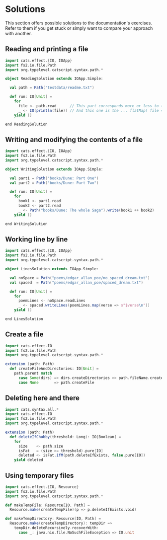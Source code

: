 # Solutions 

This section offers possible solutions to the documentation's exercises. Refer to them if you get stuck or simply want to compare your approach with another.

## Reading and printing a file

```scala mdoc:compile-only
import cats.effect.{IO, IOApp}
import fs2.io.file.Path
import org.typelevel.catscript.syntax.path.*

object ReadingSolution extends IOApp.Simple:

  val path = Path("testdata/readme.txt")

  def run: IO[Unit] =
    for
      file <- path.read      // This part corresponds more or less to the path.read.flatMap ( ... )
      _ <- IO(println(file)) // And this one is the ... flatMap( file => IO(println(file) )
    yield ()

end ReadingSolution
```


## Writing and modifying the contents of a file

```scala mdoc:compile-only
import cats.effect.{IO, IOApp}
import fs2.io.file.Path
import org.typelevel.catscript.syntax.path.*

object WritingSolution extends IOApp.Simple:

  val part1 = Path("books/Dune: Part One")
  val part2 = Path("books/Dune: Part Two")

  def run: IO[Unit] =
    for
      book1 <- part1.read
      book2 <- part2.read
      _ <- Path("books/Dune: The whole Saga").write(book1 ++ book2)
    yield ()

end WritingSolution
```

## Working line by line

```scala mdoc:compile-only
import cats.effect.{IO, IOApp}
import fs2.io.file.Path
import org.typelevel.catscript.syntax.path.*

object LinesSolution extends IOApp.Simple:

  val noSpace = Path("poems/edgar_allan_poe/no_spaced_dream.txt")
  val spaced  = Path("poems/edgar_allan_poe/spaced_dream.txt")

  def run: IO[Unit] =
    for
      poemLines <- noSpace.readLines
      _ <- spaced.writeLines(poemLines.map(verse => s"$verse\n"))
    yield ()

end LinesSolution
```


## Create a file

```scala mdoc:compile-only
import cats.effect.IO
import fs2.io.file.Path
import org.typelevel.catscript.syntax.path.*

extension (path: Path) 
  def createFileAndDirectories: IO[Unit] = 
    path.parent match
      case Some(dirs) => dirs.createDirectories >> path.fileName.createFile
      case None       => path.createFile
```


## Deleting here and there

```scala mdoc:compile-only
import cats.syntax.all.*
import cats.effect.IO
import fs2.io.file.Path
import org.typelevel.catscript.syntax.path.*

extension (path: Path) 
  def deleteIfChubby(threshold: Long): IO[Boolean] = 
    for
      size    <- path.size
      isFat   = (size >= threshold).pure[IO]
      deleted <- isFat.ifM(path.deleteIfExists, false.pure[IO])
    yield deleted
```

## Using temporary files

```scala mdoc:compile-only
import cats.effect.{IO, Resource}
import fs2.io.file.Path
import org.typelevel.catscript.syntax.path.*

def makeTempFile: Resource[IO, Path] = 
  Resource.make(createTempFile)(p => p.deleteIfExists.void)

def makeTempDirectory: Resource[IO, Path] = 
  Resource.make(createTempDirectory): tempDir =>
    tempDir.deleteRecursively.recoverWith:
      case _: java.nio.file.NoSuchFileException => IO.unit

```